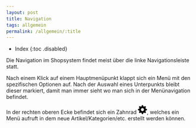 ```yaml
---
layout: post
title: Navigation
tags: allgemein
permalink: /allgemein/:title
---
```


+ Index
{:toc .disabled}


Die Navigation im Shopsystem findet meist über die linke Navigationsleiste statt.

Nach einem Klick auf einem Hauptmenüpunkt klappt sich ein Menü mit den spezifischen Optionen auf. Nach der Auswahl eines Unterpunkts bleibt dieser markiert, damit man immer sieht wo man sich in der Menünavigation befindet.

In der rechten oberen Ecke befindet sich ein Zahnrad ![Zahnrad][1], welches ein Menü aufruft in dem neue Artikel/Kategorien/etc. erstellt werden können.

[1]: /img/glyphicons/glyphicons-137-cogwheel.png
